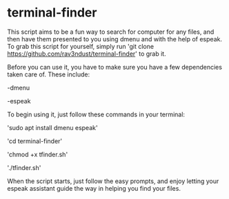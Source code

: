 # terminal-finder

This script aims to be a fun way to search for computer for any files, and then have them presented to you using dmenu and with the help of espeak. 
To grab this script for yourself, simply run 'git clone https://github.com/rav3ndust/terminal-finder' to grab it. 

Before you can use it, you have to make sure you have a few dependencies taken care of. These include: 

-dmenu

-espeak

To begin using it, just follow these commands in your terminal: 

'sudo apt install dmenu espeak'

'cd terminal-finder'

'chmod +x tfinder.sh'

'./tfinder.sh'

When the script starts, just follow the easy prompts, and enjoy letting your espeak assistant guide the way in helping you find your files.
